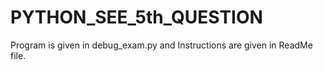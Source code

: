 # PYTHON_SEE_5th_QUESTION
Program is given in debug_exam.py and Instructions are given in ReadMe file.
